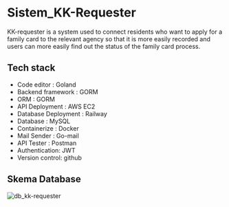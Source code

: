# Sistem_KK-Requester

KK-requester is a system used to connect residents who want to apply for a family card to the relevant agency so that it is more easily recorded and users can more easily find out the status of the family card process.

## Tech stack

- Code editor : Goland
- Backend framework : GORM
- ORM : GORM
- API Deployment : AWS EC2
- Database Deployment : Railway
- Database : MySQL
- Containerize : Docker
- Mail Sender : Go-mail
- API Tester : Postman
- Authentication: JWT
- Version control: github

## Skema Database

![db_kk-requester](https://github.com/DimasAnugerahh/Sistem_KK-Requester/assets/112329556/5d4dd4b1-1c8e-491c-a6ff-e8ec03b5c5c4)
